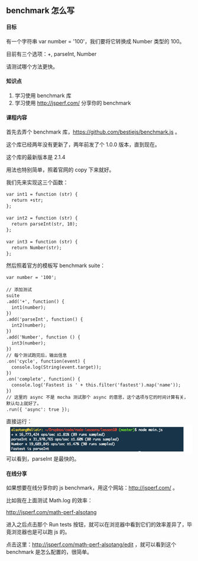 ## benchmark 怎么写

#### 目标
有一个字符串 var number = '100'，我们要将它转换成 Number 类型的 100。

目前有三个选项：+, parseInt, Number

请测试哪个方法更快。

#### 知识点

1. 学习使用 benchmark 库
2. 学习使用 http://jsperf.com/ 分享你的 benchmark

#### 课程内容
首先去弄个 benchmark 库，https://github.com/bestiejs/benchmark.js 。

这个库已经两年没有更新了，两年前发了个 1.0.0 版本，直到现在。

这个库的最新版本是 2.1.4

用法也特别简单，照着官网的 copy 下来就好。

我们先来实现这三个函数：
```
var int1 = function (str) {
  return +str;
};

var int2 = function (str) {
  return parseInt(str, 10);
};

var int3 = function (str) {
  return Number(str);
};
```
然后照着官方的模板写 benchmark suite：
```
var number = '100';

// 添加测试
suite
.add('+', function() {
  int1(number);
})
.add('parseInt', function() {
  int2(number);
})
.add('Number', function () {
  int3(number);
})
// 每个测试跑完后，输出信息
.on('cycle', function(event) {
  console.log(String(event.target));
})
.on('complete', function() {
  console.log('Fastest is ' + this.filter('fastest').map('name'));
})
// 这里的 async 不是 mocha 测试那个 async 的意思，这个选项与它的时间计算有关，默认勾上就好了。
.run({ 'async': true });
```
直接运行：
![](./p1.png)
可以看到，parseInt 是最快的。

#### 在线分享

如果想要在线分享你的 js benchmark，用这个网站：http://jsperf.com/ 。

比如我在上面测试 Math.log 的效率：

http://jsperf.com/math-perf-alsotang

进入之后点击那个 Run tests 按钮，就可以在浏览器中看到它们的效率差异了，毕竟浏览器也是可以跑 js 的。

点击这里：http://jsperf.com/math-perf-alsotang/edit ，就可以看到这个 benchmark 是怎么配置的，很简单。


